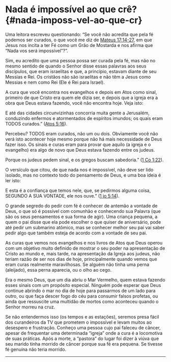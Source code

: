 # Nada é impossível ao que crê? {#nada-imposs-vel-ao-que-cr}

Uma leitora escreveu questionando: “Se você não acredita que pela fé podemos ser curados, o que você me diz de [Mateus 17:14-27](http://bibliaonline.com.br/acf/mt/17/14-27), em que Jesus nos incita a ter Fé como um Grão de Mostarda e nos afirma que “Nada vos será impossível”?”.

Sim, eu acredito que uma pessoa possa ser curada pela fé, mas não no mesmo sentido de quando o Senhor disse essas palavras aos seus discípulos, que eram israelitas e que, a princípio, estavam diante de seu Messias e Rei. Os cristãos não são israelitas e não têm a Jesus como Messias e nem como Rei (Ele é Rei para Israel).

A cura que você encontra nos evangelhos e depois em Atos como sinal, primeiro de que Cristo era quem ele dizia ser, e depois que a igreja era a obra que Deus estava fazendo, você não encontra hoje. Veja isto:

E até das cidades circunvizinhas concorria muita gente a Jerusalém, conduzindo enfermos e atormentados de espíritos imundos; os quais eram TODOS curados.” ([Atos 5:16](http://bibliaonline.com.br/acf/atos/5/16)).

Percebeu? TODOS eram curados, não um ou dois. Obviamente você não verá isto acontecer hoje mesmo porque não há mais necessidade de Deus fazer isso. Os sinais e curas eram para provar que aquilo (a igreja e o evangelho) era algo de novo que Deus estava fazendo entre os judeus.

Porque os judeus pedem sinal, e os gregos buscam sabedoria.” ([1 Co 1:22](http://bibliaonline.com.br/acf/1co/1/22)).

O versículo que citou, de que nada nos é impossível, não deve ser lido isolado, mas no contexto todo do pensamento de Deus, e uma boa ideia é ler isto:

E esta é a confiança que temos nele, que, se pedirmos alguma coisa, SEGUNDO A SUA VONTADE, ele nos ouve.” ([1 jo 5:14](http://bibliaonline.com.br/acf/1jo/5/14)).

O grande segredo do pedir com fé é conhecer de antemão a vontade de Deus, o que só é possível com comunhão e conhecendo sua Palavra (que são os seus pensamentos e sua forma de agir). Uma criança pequena, a quem o pai disse que ela pode escolher o que quiser de aniversário, pode até pedir um submarino atômico, mas se conhecer melhor seu pai vai saber pedir algo que também esteja de acordo com a vontade de seu pai.

As curas que vemos nos evangelhos e nos livros de Atos que Deus operou com um objetivo muito definido de mostrar o seu poder na apresentação de Cristo ao mundo e, mais tarde, na apresentação da Igreja aos judeus, não teriam razão de ser nos dias de hoje, principalmente quando vemos que eram curas realmente maravilhosas. Se alguém não tinha uma perna (aleijado), essa perna aparecia, ou o olho ao cego.

Era o mesmo Deus, que um dia abriu o Mar Vermelho, quem estava fazendo esses sinais com um propósito especial. Ninguém pode esperar que Deus continue abrindo o mar no dia de hoje para passarmos de um lado para outro, ou que faça descer fogo do céu para consumir falsos profetas, ou ainda que ressuscite uma multidão de mortos como aconteceu quando o Senhor morreu na cruz.

Se não entendermos isso (os tempos e as estações), seremos presa fácil dos curandeiros da TV que prometem o impossível e levam muitos ao desespero e frustração. Conheço uma pessoa cujo pai faleceu de câncer, apesar de frequentar uma determinada “igreja” onde a cura é a locomotiva de suas práticas. Após a morte, a “pastora” do lugar foi dizer à viúva que seu marido tinha morrido de câncer porque sua fé era pequena. Se tivesse fé genuína não teria morrido.

*****